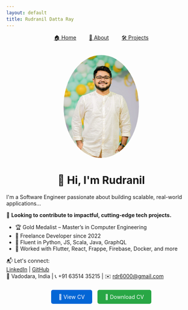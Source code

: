 ```yaml
---
layout: default
title: Rudranil Datta Ray
---
```


<nav style="text-align:center; margin-bottom: 2rem;">
  <a href="/index.html" style="margin: 0 15px;">🏠 Home</a>
  <a href="/about.html" style="margin: 0 15px;">👤 About</a>
  <a href="/projects.html" style="margin: 0 15px;">🛠 Projects</a>
</nav>

<div align="center">
  <img src="assets/profile.jpg" alt="Rudranil Datta Ray" width="200" style="border-radius: 50%; animation: fadeIn 2s ease-in-out;" />
  <h1 style="animation: slideIn 1s ease-out;">👋 Hi, I'm Rudranil</h1>
</div>

<style>
@keyframes fadeIn {
  from { opacity: 0; }
  to { opacity: 1; }
}
@keyframes slideIn {
  from { transform: translateY(-20px); opacity: 0; }
  to { transform: translateY(0); opacity: 1; }
}
</style>

I'm a Software Engineer passionate about building scalable, real-world applications...

🎯 **Looking to contribute to impactful, cutting-edge tech projects.**

- 🏆 Gold Medalist – Master’s in Computer Engineering  
- 💼 Freelance Developer since 2022  
- 🧠 Fluent in Python, JS, Scala, Java, GraphQL  
- 🔧 Worked with Flutter, React, Frappe, Firebase, Docker, and more

📬 Let's connect:  
[LinkedIn](https://www.linkedin.com/in/rudranildray) | [GitHub](https://github.com/rdr6000)  
📍 Vadodara, India | 📞 +91 63514 35215 | ✉️ rdr6000@gmail.com


<div style="margin-top: 2rem; text-align: center;">
  <a href="assets/Rudranil_Datta_Ray_CV.pdf" target="_blank" style="padding: 10px 20px; background: #0366d6; color: white; text-decoration: none; border-radius: 5px; margin-right: 10px;">📄 View CV</a>
  <a href="assets/Rudranil_Datta_Ray_CV.pdf" download="Rudranil_Datta_Ray_CV.pdf" style="padding: 10px 20px; background: #28a745; color: white; text-decoration: none; border-radius: 5px;">💾 Download CV</a>
</div>
